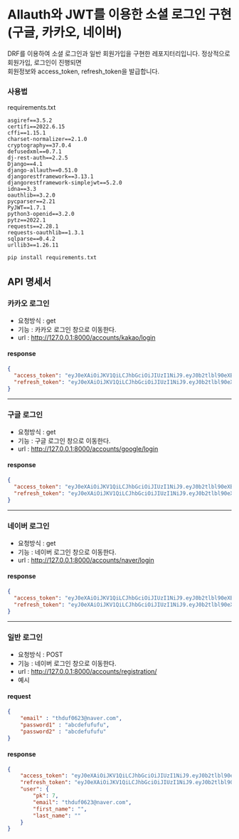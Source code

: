# Allauth와 JWT를 이용한 소셜 로그인 구현(구글, 카카오, 네이버)
DRF를 이용하여 소셜 로그인과 일반 회원가입을 구현한 레포지터리입니다. 정상적으로 회원가입, 로그인이 진행되면 <br/> 회원정보와 access_token, refresh_token을 발급합니다.

### 사용법
requirements.txt
```
asgiref==3.5.2
certifi==2022.6.15
cffi==1.15.1
charset-normalizer==2.1.0
cryptography==37.0.4
defusedxml==0.7.1
dj-rest-auth==2.2.5
Django==4.1
django-allauth==0.51.0
djangorestframework==3.13.1
djangorestframework-simplejwt==5.2.0
idna==3.3
oauthlib==3.2.0
pycparser==2.21
PyJWT==1.7.1
python3-openid==3.2.0
pytz==2022.1
requests==2.28.1
requests-oauthlib==1.3.1
sqlparse==0.4.2
urllib3==1.26.11
```
```bash
pip install requirements.txt
```

## API 명세서
### 카카오 로그인
- 요청방식 : get
- 기능 : 카카오 로그인 창으로 이동한다.
- url : http://127.0.0.1:8000/accounts/kakao/login
#### response
```json
{
  "access_token": "eyJ0eXAiOiJKV1QiLCJhbGciOiJIUzI1NiJ9.eyJ0b2tlbl90eXBlIjoiYWNjZXNzIiwiZXhwIjoxNjU5ODUwNTQ1LCJpYXQiOjE2NTk4NDMzNDUsImp0aSI6IjY5NTg5YzU0MDEzNDQxNjc4NWMzMjFkZmM5ZTllNWNjIiwidXNlcl9pZCI6OH0.zZGG9ZU3iohA8BlMsWlguGICWcrHxjjqrjQfqTWibi0",
  "refresh_token": "eyJ0eXAiOiJKV1QiLCJhbGciOiJIUzI1NiJ9.eyJ0b2tlbl90eXBlIjoicmVmcmVzaCIsImV4cCI6MTY2MDQ0ODE0NSwiaWF0IjoxNjU5ODQzMzQ1LCJqdGkiOiJhZGRmNjMyZjZjZDY0MWM5OGZmMzY1OWUwZTIwNTdhZSIsInVzZXJfaWQiOjh9.ZJP6gNFOPGmK5Fh2teuNjPkbswv37P1r4cKCSNakuyI"
}
```
---
### 구글 로그인
- 요청방식 : get
- 기능 : 구글 로그인 창으로 이동한다.
- url : http://127.0.0.1:8000/accounts/google/login
#### response
```json
{
  "access_token": "eyJ0eXAiOiJKV1QiLCJhbGciOiJIUzI1NiJ9.eyJ0b2tlbl90eXBlIjoiYWNjZXNzIiwiZXhwIjoxNjU5ODUwNTQ1LCJpYXQiOjE2NTk4NDMzNDUsImp0aSI6IjY5NTg5YzU0MDEzNDQxNjc4NWMzMjFkZmM5ZTllNWNjIiwidXNlcl9pZCI6OH0.zZGG9ZU3iohA8BlMsWlguGICWcrHxjjqrjQfqTWibi0",
  "refresh_token": "eyJ0eXAiOiJKV1QiLCJhbGciOiJIUzI1NiJ9.eyJ0b2tlbl90eXBlIjoicmVmcmVzaCIsImV4cCI6MTY2MDQ0ODE0NSwiaWF0IjoxNjU5ODQzMzQ1LCJqdGkiOiJhZGRmNjMyZjZjZDY0MWM5OGZmMzY1OWUwZTIwNTdhZSIsInVzZXJfaWQiOjh9.ZJP6gNFOPGmK5Fh2teuNjPkbswv37P1r4cKCSNakuyI"
}
```
---
### 네이버 로그인
- 요청방식 : get
- 기능 : 네이버 로그인 창으로 이동한다.
- url : http://127.0.0.1:8000/accounts/naver/login
#### response
```json
{
  "access_token": "eyJ0eXAiOiJKV1QiLCJhbGciOiJIUzI1NiJ9.eyJ0b2tlbl90eXBlIjoiYWNjZXNzIiwiZXhwIjoxNjU5ODUwNTQ1LCJpYXQiOjE2NTk4NDMzNDUsImp0aSI6IjY5NTg5YzU0MDEzNDQxNjc4NWMzMjFkZmM5ZTllNWNjIiwidXNlcl9pZCI6OH0.zZGG9ZU3iohA8BlMsWlguGICWcrHxjjqrjQfqTWibi0",
  "refresh_token": "eyJ0eXAiOiJKV1QiLCJhbGciOiJIUzI1NiJ9.eyJ0b2tlbl90eXBlIjoicmVmcmVzaCIsImV4cCI6MTY2MDQ0ODE0NSwiaWF0IjoxNjU5ODQzMzQ1LCJqdGkiOiJhZGRmNjMyZjZjZDY0MWM5OGZmMzY1OWUwZTIwNTdhZSIsInVzZXJfaWQiOjh9.ZJP6gNFOPGmK5Fh2teuNjPkbswv37P1r4cKCSNakuyI"
}
```
---
### 일반 로그인
- 요청방식 : POST
- 기능 : 네이버 로그인 창으로 이동한다.
- url : http://127.0.0.1:8000/accounts/registration/
- 예시 
#### request
```json
{
    "email" : "thduf0623@naver.com",
    "password1" : "abcdefufufu",
    "password2" : "abcdefufufu"
}
```
#### response
```json
{
    "access_token": "eyJ0eXAiOiJKV1QiLCJhbGciOiJIUzI1NiJ9.eyJ0b2tlbl90eXBlIjoiYWNjZXNzIiwiZXhwIjoxNjU5ODQ4Mzg3LCJpYXQiOjE2NTk4NDExODcsImp0aSI6ImUyNDBmYjIzZmFkODQ2NTJiNjA3ODcyNGRiZWZkMzc2IiwidXNlcl9pZCI6N30.Mr8beIrylDNchytOeh-6vc31-B2zMriHZedvn3Xfu2A",
    "refresh_token": "eyJ0eXAiOiJKV1QiLCJhbGciOiJIUzI1NiJ9.eyJ0b2tlbl90eXBlIjoicmVmcmVzaCIsImV4cCI6MTY2MDQ0NTk4NywiaWF0IjoxNjU5ODQxMTg3LCJqdGkiOiIyZTJmNWZhNDAwM2E0YTk4ODhmZjkyNDFiMzJmMjU2YyIsInVzZXJfaWQiOjd9.IiDHSTZtO4ykrguXaCdn9DR_pLcUbIG0Q8NkrSo03U8",
    "user": {
        "pk": 7,
        "email": "thduf0623@naver.com",
        "first_name": "",
        "last_name": ""
    }
}
```
